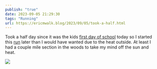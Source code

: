 ```yaml
---
publish: "true"
date: 2023-09-05 21:29:30
tags: "Running"
url: https://ericmwalk.blog/2023/09/05/took-a-half.html
---
```


Took a half day since it was the kids [first day of school](https://ericmwalk.blog/2023/09/05/another-summer-is.html) today so I started this [run](https://strava.com/activities/9788883946) later than I would have wanted due to the heat outside. At least I had a couple mile section in the woods to take my mind off the sun and heat.

![](https://ericmwalk.blog/uploads/2023/a147d000-106f-4389-93d4-468f2bbf06d3.jpg)